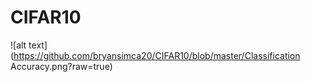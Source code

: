 # CIFAR10

![alt text](https://github.com/bryansimca20/CIFAR10/blob/master/Classification Accuracy.png?raw=true)
